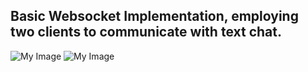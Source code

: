 ## Basic Websocket Implementation, employing two clients to communicate with text chat.


![My Image](https://drive.google.com/uc?id=1q42H73Cme4gNx44XB_5Gl6ROc2gByx6B)
![My Image](https://drive.google.com/uc?id=1aUT_4S3C9nCY8w-s2aistNIpKrlzmtaZ)

